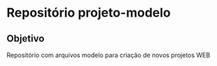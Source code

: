 # Repositório projeto-modelo

## Objetivo
Repositório com arquivos modelo para criação de novos projetos WEB
